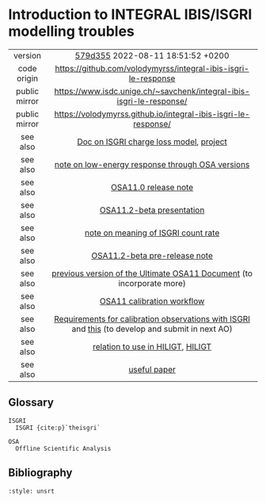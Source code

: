 # Introduction to INTEGRAL IBIS/ISGRI modelling troubles

|||
|:--:|:--:|
|version|[579d355](https://github.com/volodymyrss/integral-ibis-isgri-le-response/tree/579d355551b5ab27bb6f0933cd39327eba164a08) 2022-08-11 18:51:52 +0200|
|code origin|https://github.com/volodymyrss/integral-ibis-isgri-le-response|
|public mirror|https://www.isdc.unige.ch/~savchenk/integral-ibis-isgri-le-response/|
|public mirror|https://volodymyrss.github.io/integral-ibis-isgri-le-response/|
|see also| [Doc on ISGRI charge loss model](https://www.overleaf.com/read/ntmxzrhqbjfp), [project](https://www.overleaf.com/project/5e2869c85971410001aa0171)|
|see also| [note on low-energy response through OSA versions](https://redmine.astro.unige.ch/projects/isgri-calibration/wiki/Low_energy_response_of_ISGRI) |
|see also| [OSA11.0 release note]() |
|see also| [OSA11.2-beta presentation]() |
|see also| [note on meaning of ISGRI count rate](https://github.com/volodymyrss/integral-isgri-rate-meaning/issues/7) |
|see also| [OSA11.2-beta pre-release note](https://www.overleaf.com/read/qdhtjygmbtmb) |
|see also| [previous version of the Ultimate OSA11 Document](https://www.overleaf.com/project/5fbe81001a45489a885beee9) (to incorporate more) |
|see also| [OSA11 calibration workflow](https://www.overleaf.com/project/5c74e428239bf17320c95f32) |
|see also| [Requirements for calibration observations with ISGRI](https://www.overleaf.com/project/5db9c995dab87000015dbc8f) and [this](https://www.overleaf.com/project/5c4f34c9dcce396e146cc67d) (to develop and submit in next AO) |
|see also| [relation to use in HILIGT](https://www.overleaf.com/project/5f33e78775157700016a8290), [HILIGT](https://doi.org/10.1016/j.ascom.2021.100529) |
|see also| [useful paper](https://arxiv.org/pdf/astro-ph/0505053.pdf) |


## Glossary 

```{glossary}
ISGRI
  ISGRI {cite:p}`theisgri`

OSA
  Offline Scientific Analysis
```

## Bibliography

```{bibliography}
:style: unsrt
```
